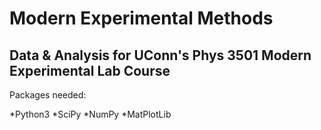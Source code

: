 # Modern Experimental Methods

## Data & Analysis for UConn's Phys 3501 Modern Experimental Lab Course

Packages needed:

*Python3
*SciPy
*NumPy
*MatPlotLib
